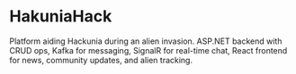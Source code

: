 # HakuniaHack
Platform aiding Hackunia during an alien invasion. ASP.NET backend with CRUD ops, Kafka for messaging, SignalR for real-time chat, React frontend for news, community updates, and alien tracking.
